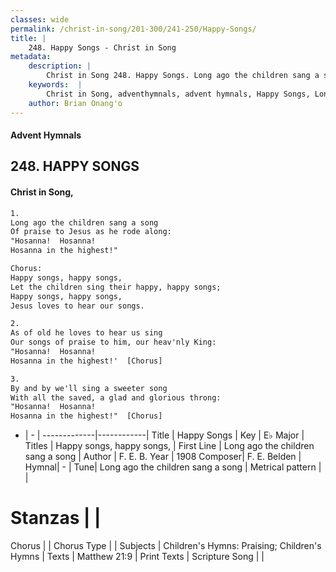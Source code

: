 ```yaml
---
classes: wide
permalink: /christ-in-song/201-300/241-250/Happy-Songs/
title: |
    248. Happy Songs - Christ in Song
metadata:
    description: |
        Christ in Song 248. Happy Songs. Long ago the children sang a song Of praise to Jesus as he rode along: "Hosanna!  Hosanna!   Hosanna in the highest!" Chorus: Happy songs, happy songs, Let the children sing their happy, happy songs; Happy songs, happy songs, Jesus loves to hear our songs.
    keywords:  |
        Christ in Song, adventhymnals, advent hymnals, Happy Songs, Long ago the children sang a song. Happy songs, happy songs,
    author: Brian Onang'o
---
```


#### Advent Hymnals
## 248. HAPPY SONGS
####  Christ in Song,

```txt
1.
Long ago the children sang a song
Of praise to Jesus as he rode along:
"Hosanna!  Hosanna!  
Hosanna in the highest!"

Chorus:
Happy songs, happy songs,
Let the children sing their happy, happy songs;
Happy songs, happy songs,
Jesus loves to hear our songs.

2.
As of old he loves to hear us sing
Our songs of praise to him, our heav'nly King:
"Hosanna!  Hosanna!  
Hosanna in the highest!'  [Chorus]

3.
By and by we'll sing a sweeter song
With all the saved, a glad and glorious throng:
"Hosanna!  Hosanna!
Hosanna in the highest!"  [Chorus]

```

- |   -  |
-------------|------------|
Title | Happy Songs |
Key | E♭ Major |
Titles | Happy songs, happy songs, |
First Line | Long ago the children sang a song |
Author | F. E. B.
Year | 1908
Composer| F. E. Belden |
Hymnal|  - |
Tune| Long ago the children sang a song |
Metrical pattern | |
# Stanzas |  |
Chorus |  |
Chorus Type |  |
Subjects | Children's Hymns: Praising; Children's Hymns |
Texts | Matthew 21:9 |
Print Texts | 
Scripture Song |  |
    
